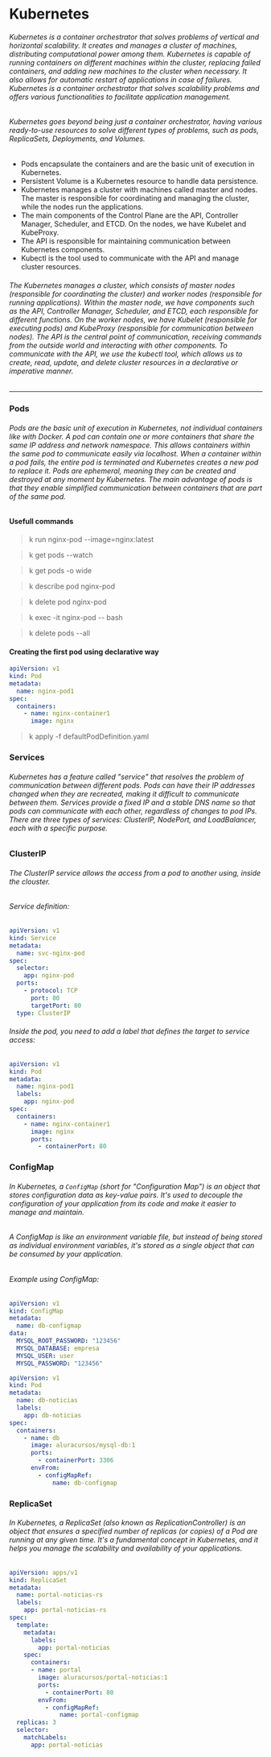 # Kubernetes
###### Kubernetes is a container orchestrator that solves problems of vertical and horizontal scalability. It creates and manages a cluster of machines, distributing computational power among them. Kubernetes is capable of running containers on different machines within the cluster, replacing failed containers, and adding new machines to the cluster when necessary. It also allows for automatic restart of applications in case of failures. Kubernetes is a container orchestrator that solves scalability problems and offers various functionalities to facilitate application management.

###### Kubernetes goes beyond being just a container orchestrator, having various ready-to-use resources to solve different types of problems, such as pods, ReplicaSets, Deployments, and Volumes.

* Pods encapsulate the containers and are the basic unit of execution in Kubernetes.
* Persistent Volume is a Kubernetes resource to handle data persistence.
* Kubernetes manages a cluster with machines called master and nodes. The master is responsible for coordinating and managing the cluster, while the nodes run the applications.
* The main components of the Control Plane are the API, Controller Manager, Scheduler, and ETCD. On the nodes, we have Kubelet and KubeProxy.
* The API is responsible for maintaining communication between Kubernetes components.
* Kubectl is the tool used to communicate with the API and manage cluster resources.

###### The Kubernetes manages a cluster, which consists of master nodes (responsible for coordinating the cluster) and worker nodes (responsible for running applications). Within the master node, we have components such as the API, Controller Manager, Scheduler, and ETCD, each responsible for different functions. On the worker nodes, we have Kubelet (responsible for executing pods) and KubeProxy (responsible for communication between nodes). The API is the central point of communication, receiving commands from the outside world and interacting with other components. To communicate with the API, we use the kubectl tool, which allows us to create, read, update, and delete cluster resources in a declarative or imperative manner.
---
### Pods
###### Pods are the basic unit of execution in Kubernetes, not individual containers like with Docker. A pod can contain one or more containers that share the same IP address and network namespace. This allows containers within the same pod to communicate easily via localhost. When a container within a pod fails, the entire pod is terminated and Kubernetes creates a new pod to replace it. Pods are ephemeral, meaning they can be created and destroyed at any moment by Kubernetes. The main advantage of pods is that they enable simplified communication between containers that are part of the same pod.

#### Usefull commands
> k run nginx-pod --image=nginx:latest

> k get pods --watch

> k get pods -o wide

> k describe pod nginx-pod

> k delete pod nginx-pod

> k exec -it nginx-pod -- bash

> k delete pods --all

#### Creating the first pod using declarative way
```yaml
apiVersion: v1
kind: Pod
metadata:
  name: nginx-pod1
spec:
  containers:
    - name: nginx-container1
      image: nginx
```

> k apply -f defaultPodDefinition.yaml

### Services
###### Kubernetes has a feature called "service" that resolves the problem of communication between different pods. Pods can have their IP addresses changed when they are recreated, making it difficult to communicate between them. Services provide a fixed IP and a stable DNS name so that pods can communicate with each other, regardless of changes to pod IPs. There are three types of services: ClusterIP, NodePort, and LoadBalancer, each with a specific purpose.

### ClusterIP
###### The ClusterIP service allows the access from a pod to another using, inside the clouster.
###### Service definition:
```yaml
apiVersion: v1
kind: Service
metadata:
  name: svc-nginx-pod
spec:
  selector:
    app: nginx-pod
  ports:
    - protocol: TCP
      port: 80
      targetPort: 80
  type: ClusterIP
  ```

###### Inside the pod, you need to add a label that defines the target to service access:

```yaml
apiVersion: v1
kind: Pod
metadata:
  name: nginx-pod1
  labels:
    app: nginx-pod
spec:
  containers:
    - name: nginx-container1
      image: nginx
      ports:
        - containerPort: 80
```

### ConfigMap
###### In Kubernetes, a `ConfigMap` (short for "Configuration Map") is an object that stores configuration data as key-value pairs. It's used to decouple the configuration of your application from its code and make it easier to manage and maintain.

###### A ConfigMap is like an environment variable file, but instead of being stored as individual environment variables, it's stored as a single object that can be consumed by your application.

###### Example using ConfigMap:

```yaml
apiVersion: v1
kind: ConfigMap
metadata:
  name: db-configmap
data:
  MYSQL_ROOT_PASSWORD: "123456"
  MYSQL_DATABASE: empresa
  MYSQL_USER: user
  MYSQL_PASSWORD: "123456"
  ```

```yaml
apiVersion: v1
kind: Pod
metadata:
  name: db-noticias
  labels:
    app: db-noticias
spec:
  containers:
    - name: db
      image: aluracursos/mysql-db:1
      ports:
        - containerPort: 3306
      envFrom:
        - configMapRef:
            name: db-configmap
```

### ReplicaSet
###### In Kubernetes, a ReplicaSet (also known as ReplicationController) is an object that ensures a specified number of replicas (or copies) of a Pod  are running at any given time. It's a fundamental concept in Kubernetes, and it helps you manage the scalability and availability of your applications.

```yaml
apiVersion: apps/v1
kind: ReplicaSet
metadata:
  name: portal-noticias-rs
  labels:
    app: portal-noticias-rs
spec:
  template:
    metadata:
      labels:
        app: portal-noticias
    spec:
      containers:
      - name: portal
        image: aluracursos/portal-noticias:1
        ports:
          - containerPort: 80
        envFrom:
          - configMapRef:
              name: portal-configmap
  replicas: 3
  selector:
    matchLabels:
      app: portal-noticias
```


